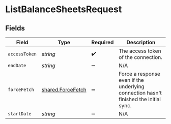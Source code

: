# ListBalanceSheetsRequest


## Fields

| Field                                                                                | Type                                                                                 | Required                                                                             | Description                                                                          |
| ------------------------------------------------------------------------------------ | ------------------------------------------------------------------------------------ | ------------------------------------------------------------------------------------ | ------------------------------------------------------------------------------------ |
| `accessToken`                                                                        | *string*                                                                             | :heavy_check_mark:                                                                   | The access token of the connection.                                                  |
| `endDate`                                                                            | *string*                                                                             | :heavy_minus_sign:                                                                   | N/A                                                                                  |
| `forceFetch`                                                                         | [shared.ForceFetch](../../models/shared/forcefetch.md)                               | :heavy_minus_sign:                                                                   | Force a response even if the underlying connection hasn't finished the initial sync. |
| `startDate`                                                                          | *string*                                                                             | :heavy_minus_sign:                                                                   | N/A                                                                                  |